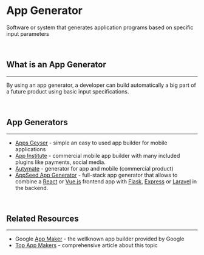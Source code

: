 # App Generator
Software or system that generates application programs based on specific input parameters

<br />

## What is an App Generator
---
By using an app generator, a developer can build automatically a big part of a future product using basic input specifications.  

<br />

## App Generators
---
 - [Apps Geyser](https://www.appsgeyser.com/) - simple an easy to used app builder for mobile applications
 - [App Institute](https://appinstitute.com/) - commercial mobile app builder with many included plugins like payments, social media. 
 - [Autymate](https://autymate.com/app-generator/) - generator for app and mobile (commercial product)
 - [AppSeed App Generator](https://appseed.us/app-generator) - full-stack app generator that allows to combine a [React](https://reactjs.org/) or [Vue.js](https://vuejs.org/) frontend app with [Flask](http://flask.pocoo.org/), [Express](https://expressjs.com/) or [Laravel](https://laravel.com/) in the backend. 

<br />

## Related Resources
---
 - Google [App Maker](https://developers.google.com/appmaker/) - the wellknown app builder provided by Google
 - [Top App Makers](https://www.websitetooltester.com/en/blog/app-makers/) - comprehensive article about this topic
 